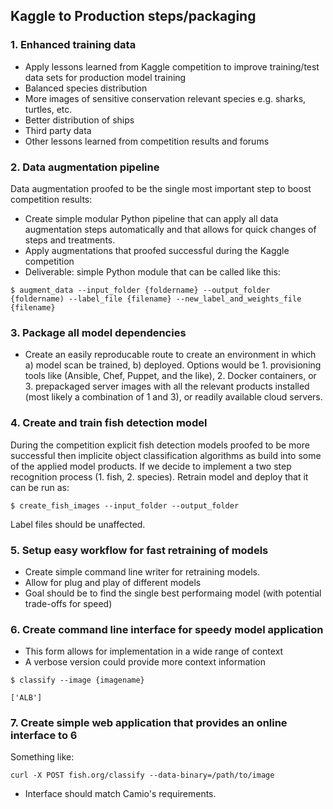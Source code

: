 ## Kaggle to Production steps/packaging

### 1. Enhanced training data

- Apply lessons learned from Kaggle competition to improve training/test data sets for production model training 
- Balanced species distribution
- More images of sensitive conservation relevant species e.g. sharks, turtles, etc.
- Better distribution of ships
- Third party data
- Other lessons learned from competition results and forums

### 2. Data augmentation pipeline

Data augmentation proofed to be the single most important step to boost competition results:

- Create simple modular Python pipeline that can apply all data augmentation steps automatically and that allows for quick changes of steps and treatments.
- Apply augmentations that proofed successful during the Kaggle competition
- Deliverable: simple Python module that can be called like this:

```
$ augment_data --input_folder {foldername} --output_folder {foldername) --label_file {filename} --new_label_and_weights_file {filename} 
```

### 3. Package all model dependencies 

- Create an easily reproducable route to create an environment in which a) model scan be trained, b) deployed. Options would be 1. provisioning tools like (Ansible, Chef, Puppet, and the like), 2. Docker containers, or 3. prepackaged server images with all the relevant products installed (most likely a combination of 1 and 3), or readily available cloud servers.

### 4. Create and train fish detection model

During the competition explicit fish detection models proofed to be more successful then implicite object classification algorithms as build into some of the applied model products. If we decide to implement a two step recognition process (1. fish, 2. species). Retrain model and deploy that it can be run as:

```
$ create_fish_images --input_folder --output_folder
```

Label files should be unaffected.

### 5. Setup easy workflow for fast retraining of models

- Create simple command line writer for retraining models.
- Allow for plug and play of different models
- Goal should be to find the single best performaing model (with potential trade-offs for speed)

### 6. Create command line interface for speedy model application

- This form allows for implementation in a wide range of context 
- A verbose version could provide more context information

```
$ classify --image {imagename}

['ALB']
```

### 7. Create simple web application that provides an online interface to 6

Something like:

```
curl -X POST fish.org/classify --data-binary=/path/to/image  
```

- Interface should match Camio's requirements.
